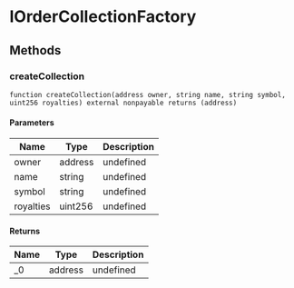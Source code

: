 # IOrderCollectionFactory









## Methods

### createCollection

```solidity
function createCollection(address owner, string name, string symbol, uint256 royalties) external nonpayable returns (address)
```





#### Parameters

| Name | Type | Description |
|---|---|---|
| owner | address | undefined |
| name | string | undefined |
| symbol | string | undefined |
| royalties | uint256 | undefined |

#### Returns

| Name | Type | Description |
|---|---|---|
| _0 | address | undefined |




